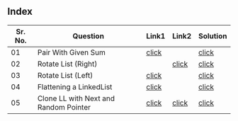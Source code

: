 ## Index 

Sr. No. | Question|Link1 | Link2 | Solution
---|---|---|---|---
01 | Pair With Given Sum | [click](https://practice.geeksforgeeks.org/problems/find-pairs-with-given-sum-in-doubly-linked-list/1?utm_source=youtube&utm_medium=collab_striver_ytdescription&utm_campaign=find-pairs-with-given-sum-in-doubly-linked-list) ||[click](./Solutions/PairWithGivenSum.java)
02 | Rotate List (Right) | |[click](https://leetcode.com/problems/rotate-list/)|[click](./Solutions/RotateListRIght.java)
03 | Rotate List (Left) |[click](https://practice.geeksforgeeks.org/problems/rotate-a-linked-list/1?utm_source=youtube&utm_medium=collab_striver_ytdescription&utm_campaign=rotate-a-linked-list)||[click](./Solutions/RotateListLeft.java)
04 | Flattening a LinkedList | [click](https://practice.geeksforgeeks.org/problems/flattening-a-linked-list/1?utm_source=youtube&utm_medium=collab_striver_ytdescription&utm_campaign=flattening-a-linked-list) ||[click](./Solutions/FlatteingALinkedList.java)
05 | Clone LL with Next and Random Pointer | [click](https://practice.geeksforgeeks.org/problems/clone-a-linked-list-with-next-and-random-pointer/1?utm_source=youtube&utm_medium=collab_striver_ytdescription&utm_campaign=clone-a-linked-list-with-next-and-random-pointer) |[click](https://leetcode.com/problems/copy-list-with-random-pointer/) |[click](./Solutions/CloneLLWithNextAndRandomPointer.java)
